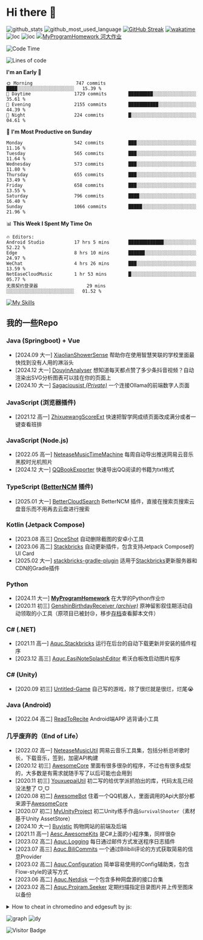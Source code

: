 # Hi there 👋

![github_stats](https://github-readme-stats.vercel.app/api?username=aquamarine5&show_icons=true&icon_color=CE1D2D&text_color=718096&bg_color=ffffff,ffffff,ffffff,7FFFD4&count_private=true&cache_seconds=21600)
![github_most_used_language](https://github-readme-stats.vercel.app/api/top-langs/?username=aquamarine5&hide=hlsl,shaderlab&layout=compact&text_color=718096&bg_color=ffffff,ffffff,ffffff,7FFFD4&cache_seconds=21600&langs_count=8)
[![GitHub Streak](https://streak-stats.demolab.com?user=aquamarine5&background=0,ffffff,ffffff,ffffff,7FFFD4)](https://git.io/streak-stats)
[![wakatime](https://github-readme-stats.vercel.app/api/wakatime?username=aquamarine5&hide=other&layout=compact&bg_color=ffffff,ffffff,ffffff,ffffff,7FFFD4&cache_seconds=21600&langs_count=8)](https://wakatime.com/@aquamarine5)  
![loc](https://api.githubtrends.io/user/svg/aquamarine5/langs?time_range=one_year&include_private=True&group=private&theme=classic)
![ioc](https://api.githubtrends.io/user/svg/aquamarine5/repos?time_range=one_year&include_private=True&group=private&theme=classic)
[![MyProgramHomework 河大作业](https://github-readme-stats.vercel.app/api/pin/?username=aquamarine5&repo=MyProgramHomework)](https://github.com/aquamarine5/MyProgramHomework) 
<!--START_SECTION:waka-->
![Code Time](http://img.shields.io/badge/Code%20Time-447%20hrs%2040%20mins-blue)

![Lines of code](https://img.shields.io/badge/From%20Hello%20World%20I%27ve%20Written-2.3%20million%20lines%20of%20code-blue)

**I'm an Early 🐤** 

```text
🌞 Morning                747 commits         ████░░░░░░░░░░░░░░░░░░░░░   15.39 % 
🌆 Daytime                1729 commits        █████████░░░░░░░░░░░░░░░░   35.61 % 
🌃 Evening                2155 commits        ███████████░░░░░░░░░░░░░░   44.39 % 
🌙 Night                  224 commits         █░░░░░░░░░░░░░░░░░░░░░░░░   04.61 % 
```
📅 **I'm Most Productive on Sunday** 

```text
Monday                   542 commits         ███░░░░░░░░░░░░░░░░░░░░░░   11.16 % 
Tuesday                  565 commits         ███░░░░░░░░░░░░░░░░░░░░░░   11.64 % 
Wednesday                573 commits         ███░░░░░░░░░░░░░░░░░░░░░░   11.80 % 
Thursday                 655 commits         ███░░░░░░░░░░░░░░░░░░░░░░   13.49 % 
Friday                   658 commits         ███░░░░░░░░░░░░░░░░░░░░░░   13.55 % 
Saturday                 796 commits         ████░░░░░░░░░░░░░░░░░░░░░   16.40 % 
Sunday                   1066 commits        █████░░░░░░░░░░░░░░░░░░░░   21.96 % 
```


📊 **This Week I Spent My Time On** 

```text
🔥 Editors: 
Android Studio           17 hrs 5 mins       █████████████░░░░░░░░░░░░   52.22 % 
Edge                     8 hrs 10 mins       ██████░░░░░░░░░░░░░░░░░░░   24.97 % 
WeChat                   4 hrs 26 mins       ███░░░░░░░░░░░░░░░░░░░░░░   13.59 % 
NetEaseCloudMusic        1 hr 53 mins        █░░░░░░░░░░░░░░░░░░░░░░░░   05.77 % 
无畏契约登录器                  29 mins             ░░░░░░░░░░░░░░░░░░░░░░░░░   01.52 % 
```


<!--END_SECTION:waka-->
[![My Skills](https://skillicons.dev/icons?i=javascript,vue,cs,python,java,typescript,blender,unity,androidstudio,kotlin,ps,cpp&theme=light)](https://skillicons.dev)

## 我的一些Repo

### Java (Springboot) + Vue

- [2024.09 大一] [XiaolianShowerSense](https://github.com/aquamarine5/XiaolianShowerSense) 帮助你在使用智慧笑联的学校里面最快找到没有人用的淋浴头
- [2024.12 大一] [DouyinAnalyser](https://github.com/aquamarine5/DouyinAnalyser) 想知道每天都点赞了多少条抖音视频？自动渲染出SVG分析图表可以挂在你的页面上
- [2024.10 大一] [Sagaciousist *(Private)*](https://github.com/aquamarine5/Sagaciousist) 一个连接Ollama的前端数字人页面

### JavaScript (浏览器插件)

- [2021.12 高一] [ZhixuewangScoreExt](https://github.com/aquamarine5/ZhixuewangScoreExt) 快速把智学网成绩页面改成满分或者一键查看班排

### JavaScript (Node.js)

- [2022.05 高一] [NeteaseMusicTimeMachine](https://github.com/aquamarine5/NeteaseMusicTimeMachine) 每周自动导出推送网易云音乐黑胶时光机照片
- [2024.12 大一] [QQBookExporter](https://github.com/aquamarine5/QQBookExporter) 快速导出QQ阅读的书籍为txt格式

### TypeScript ([BetterNCM](https://github.com/std-microblock/BetterNCM) 插件)

- [2025.01 大一] [BetterCloudSearch](https://github.com/aquamarine5/BetterCloudSearch) BetterNCM 插件，直接在搜索页搜索云盘音乐而不用再去云盘进行搜索

### Kotlin (Jetpack Compose)

- [2023.08 高三] [OnceShot](https://github.com/aquamarine5/OnceShot) 自动删除截图的安卓小工具
- [2023.06 高二] [Stackbricks](https://github.com/aquamarine5/Stackbricks) 自动更新插件，包含支持Jetpack Compose的UI Card
- [2025.02 大一] [stackbricks-gradle-plugin](https://github.com/aquamarine5/stackbricks-gradle-plugin) 适用于[Stackbricks](https://github.com/aquamarine5/Stackbricks)更新服务器和CDN的Gradle插件

### Python

- [2024.11 大一] [**MyProgramHomework**](https://github.com/aquamarine5/MyProgramHomework) 在大学的Python作业🤓
- [2020.11 初三] [GenshinBirthdayReceiver *(archive)*](https://github.com/aquamarine5/GenshinBirthdayReceiver) 原神留影叙佳期活动自动领取的小工具（原项目已被封😢，移步[存档](https://github.com/aquamarine5/GenshinBirthdayReceiver-archive)查看脚本文件）

### C# (.NET)

- [2021.11 高一] [Aquc.Stackbricks](https://github.com/aquamarine5/Aquc.Stackbricks) 运行在后台的自动下载更新并安装的插件程序
- [2023.12 高三] [Aquc.EasiNoteSplashEditor](https://github.com/aquamarine5/Aquc.EasiNoteSplashEditor) 希沃白板改启动图片程序

### C# (Unity)

- [2020.09 初三] [Untitled-Game](https://github.com/aquamarine5/Untitled-Game) 自己写的游戏，除了很烂就是很烂，烂尾😭

### Java (Android)

- [2022.04 高二] [ReadToRecite](https://github.com/aquamarine5/ReadToRecite) Android端APP 逃背诵小工具

### 几乎废弃的（End of Life）


- [2022.02 高一] [NeteaseMusicUtil](https://github.com/aquamarine5/NeteaseMusicUtil) 网易云音乐工具集，包括分析总听歌时长，下载音乐，签到，加密API构建
- [2020.12 初三] [AwesomeCore](https://github.com/aquamarine5/AwesomeCore) 里面有很多很杂的程序，不过也有很多成型的，大多数是有需求就随手写了以后可能也会用到
- [2020.11 初三] [YouxuepaiUtil](https://github.com/aquamarine5/YouxuepaiUtil) 初二写的给优学派抓拍出的库，代码太乱已经没法整了 ᗜ‸ᗜ
- [2020.08 初二] [AwesomeBot](https://github.com/aquamarine5/AwesomeBot) 住着一个QQ机器人，里面调用的Api大部分都来源于[AwesomeCore](AwesomeCore)
- [2020.07 初二] [MyUnityProject](https://github.com/aquamarine5/MyUnityProject) 初二Unity练手作品`SurvivalShooter`（素材基于Unity AssetStore）
- [2024.10 大一] [Buyistic](https://github.com/aquamarine5/Buyistic) 购物网站的前端及后端
- [2021.11 高一] [Aesc.AwesomeKits](https://github.com/aquamarine5/Aesc.AwesomeKits) 是C#上面的小程序集，同样很杂
- [2023.02 高二] [Aquc.Logging](https://github.com/aquamarine5/Aquc.Logging) 每日通过邮件方式发送程序日志插件
- [2023.07 高三] [Aquc.BiliCommits](https://github.com/aquamarine5/Aquc.BiliCommits) 一个通过Bilibili评论的方式获取简易的信息Provider
- [2023.02 高二] [Aquc.Configuration](https://github.com/aquamarine5/Aquc.Configuration) 简单容易使用的Config辅助类，包含Flow-style的读写方式
- [2023.06 高二] [Aquc.Netdisk](https://github.com/aquamarine5/Aquc.Netdisk) 一个包含多种网盘源的接口合集
- [2023.02 高二] [Aquc.Projram.Seeker](https://github.com/aquamarine5/Aquc.Projram.Seeker) 定期扫描指定目录图片并上传至图床以备份

<details>
  <summary>How to cheat in chromedino and edgesuft by js:</summary>

## @aquamarine5

### chrome://dino

- 困难模式

```js
setInterval(()=>{Runner.instance_.horizon.addNewObstacle(Runner.instance_.currentSpeed)},1000)
```

- 改跳跃高度

```js
Runner.instance_.tRex.setJumpVelocity(1000)
```

- 缓降buff

```js
Runner.instance_.tRex.config.GRAVITY=0.01
```

- 频闪特效

```js
Runner.instance_.tRex.setFlashing(1)
```

- 999999高分

```js
Runner.instance_.saveHighScore(1800000000-50)
```

- 极速快跑

```js
Runner.instance_.setSpeed(1000)
```

- 无敌

```js
Runner.instance_.gameOver=function(){}
```

### edge://surf

#### 初始化

- 打开Inspector/Source, Open `surf.bundle.js`, Search `resetGameData()`, Hit a breakpoint.

#### cheating

- 自定义心/护盾/能量

```js
this.game.lives.current=30,this.game.lives.max=30
this.game.boosts.current=30,this.game.boosts.max=30
this.game.shields.current=30,this.game.shields.max=30
```

- 超高分

```js
this.session.bestScore.endless=2147483647
```

- 加速器

```js
this.session.settings.gameSpeed=10
```

- 作弊无限能量且计入最高分

```js
this.game.cheat.boosts=true
```

</details>
  
![graph](https://github-readme-activity-graph.vercel.app/graph?username=aquamarine5&theme=github-compact)
![dy](http://dy.aquamarine5.fun/server/render?id=1)

![Visitor Badge](https://visitor-badge.laobi.icu/badge?page_id=aquamarine5)
